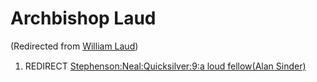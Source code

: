 
# Archbishop Laud

(Redirected from [William Laud](/william-laud))

1. REDIRECT [Stephenson:Neal:Quicksilver:9:a loud fellow(Alan Sinder)](/stephenson-neal-quicksilver-9-a-loud-fellow-alan-sinder)
